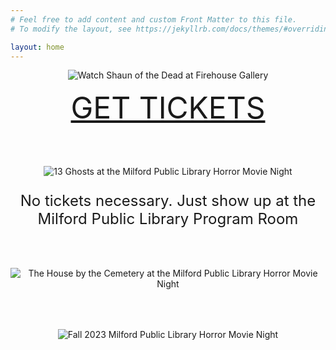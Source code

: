 ```yaml
---
# Feel free to add content and custom Front Matter to this file.
# To modify the layout, see https://jekyllrb.com/docs/themes/#overriding-theme-defaults

layout: home
---
```



<center>
<img alt="Watch Shaun of the Dead at Firehouse Gallery" src="/assets/ShaunOfTheDeadBanner.png">
<p><a style="font-size: 3rem;" href="https://www.zeffy.com/en-US/ticketing/8f2d6b99-bfd9-4fd4-85be-f0982948c6e3">GET TICKETS</a>

<p style="margin-top:4rem;">
<img alt="13 Ghosts at the Milford Public Library Horror Movie Night" src="/assets/13ghosts.png">
<p style="font-size: 1.5rem;">No tickets necessary. Just show up at the Milford Public Library Program Room</p>

<p style="margin-top:4rem;">
<img alt="The House by the Cemetery at the Milford Public Library Horror Movie Night" src="/assets/hbtc.png">

<p style="margin-top:4rem;">
<img alt="Fall 2023 Milford Public Library Horror Movie Night" src="/assets/MilfordHorrorMovieNightSmall.png">



